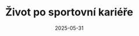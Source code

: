 ---
layout: layouts/non-en-archive-episode.njk
tags: czarchive
date: "2025-05-31"
title: Život po sportovní kariéře
perex: "TVP 3 Kraków: Hokejista je nyní kněz – otec Paweł | DUNA TV Szeged: Legenda házené pomáhá atletům na invalidních vozících | ČT Brno: Olympijská šampionka v hodu koulí Helena Fibingerová provozuje pekárnu | STVR Košice: Olympijský chodec a trenér Juraj Benčík hledá nové talenty mezi nejmladšími"
datum: 31. 5. 2025
tv: ČT 2
foto: /images/uploads/life_of_athletes_after_career_357x206.jpg
alt: Fotograf Juraj Benčík, slovenský olympijský chodec
link: https://www.ceskatelevize.cz/porady/1098260856-kvarteto/425235100111004/
---